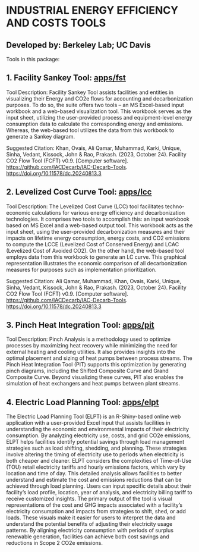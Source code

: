 # INDUSTRIAL ENERGY EFFICIENCY AND COSTS TOOLS

## Developed by: Berkeley Lab; UC Davis 

Tools in this package:

## 1. Facility Sankey Tool: [apps/fst](apps/fst)

Tool Description:
  Facility Sankey Tool assists facilities and entities in visualizing their Energy and CO2e flows for accounting and decarbonization purposes. To do so, the suite offers two tools – an MS Excel-based input workbook and a web-based visualization tool. This workbook serves as the input sheet, utilizing the user-provided process and equipment-level energy consumption data to calculate the corresponding energy and emissions. Whereas, the web-based tool utilizes the data from this workbook to generate a Sankey diagram.
  
  Suggested Citation: Khan, Ovais, Ali Qamar, Muhammad, Karki, Unique, Sinha, Vedant,  Kissock, John & Rao, Prakash. (2023, October 24). Facility CO2 Flow Tool (FCFT) v0.9. [Computer software]. https://github.com/IACDecarb/IAC-Decarb-Tools. https://doi.org/10.11578/dc.20240813.3

## 2. Levelized Cost Curve Tool: [apps/lcc](apps/lcc)

   Tool Description:
The Levelized Cost Curve (LCC) tool facilitates techno-economic calculations for various energy efficiency and decarbonization technologies. It comprises two tools to accomplish this: an input workbook based on MS Excel and a web-based output tool. This workbook acts as the input sheet, using the user-provided decarbonization measures and their impacts on lifetime energy consumption, energy costs, and CO2 emissions to compute the LCCE (Levelized Cost of Conserved Energy) and LCAC (Levelized Cost of Avoided CO2). On the other hand, the web-based tool employs data from this workbook to generate an LC curve. This graphical representation illustrates the economic comparison of all decarbonization measures for purposes such as implementation prioritization.

  Suggested Citation: Ali Qamar, Muhammad, Khan, Ovais, Karki, Unique, Sinha, Vedant,  Kissock, John & Rao, Prakash. (2023, October 24). Facility CO2 Flow Tool (FCFT) v0.9. [Computer software]. https://github.com/IACDecarb/IAC-Decarb-Tools. https://doi.org/10.11578/dc.20240813.3

## 3. Pinch Heat Integration Tool: [apps/pit](apps/pit)
  Tool Description:
  Pinch Analysis is a methodology used to optimize processes by maximizing heat recovery while minimizing the need for external heating and cooling utilities. It also provides insights into the optimal placement and sizing of heat pumps between process streams. The Pinch Heat Integration Tool (PIT) supports this optimization by generating pinch diagrams, including the Shifted Composite Curve and Grand Composite Curve. Beyond visualizing these curves, PIT also enables the simulation of heat exchangers and heat pumps between plant streams.

## 4. Electric Load Planning Tool: [apps/elpt](apps/elpt)
  The Electric Load Planning Tool (ELPT) is an R-Shiny-based online web application with a user-provided Excel input that assists facilities in understanding the economic and environmental impacts of their electricity consumption. By analyzing electricity use, costs, and grid CO2e emissions, ELPT helps facilities identify potential savings through load management strategies such as load shifting, shedding, and planning. These strategies involve altering the timing of electricity use to periods when electricity is both cheaper and cleaner.
ELPT considers the complexities of Time-of-Use (TOU) retail electricity tariffs and hourly emissions factors, which vary by location and time of day. This detailed analysis allows facilities to better understand and estimate the cost and emissions reductions that can be achieved through load planning. Users can input specific details about their facility’s load profile, location, year of analysis, and electricity billing tariff to receive customized insights. The primary output of the tool is visual representations of the cost and GHG impacts associated with a facility’s electricity consumption and impacts from strategies to shift, shed, or add loads. These visuals make it easier for users to interpret the data and understand the potential benefits of adjusting their electricity usage patterns. By aligning electricity consumption with periods of surplus renewable generation, facilities can achieve both cost savings and reductions in Scope 2 CO2e emissions.

